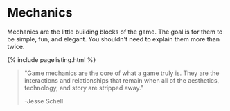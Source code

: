 # Mechanics

Mechanics are the little building blocks of the game.
The goal is for them to be simple, fun, and elegant.
You shouldn't need to explain them more than twice.

{% include pagelisting.html %}

> "Game mechanics are the core of what a game truly is. They are the interactions and relationships that remain when all of the aesthetics, technology, and story are stripped away."
>
> -Jesse Schell

